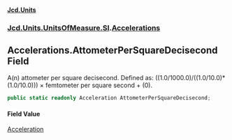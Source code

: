 #### [Jcd.Units](index.md 'index')
### [Jcd.Units.UnitsOfMeasure.SI](Jcd.Units.UnitsOfMeasure.SI.md 'Jcd.Units.UnitsOfMeasure.SI').[Accelerations](Accelerations.md 'Jcd.Units.UnitsOfMeasure.SI.Accelerations')

## Accelerations.AttometerPerSquareDecisecond Field

A(n) attometer per square decisecond. Defined as: ((1.0/1000.0)/((1.0/10.0)*(1.0/10.0))) × femtometer per square second + (0).

```csharp
public static readonly Acceleration AttometerPerSquareDecisecond;
```

#### Field Value
[Acceleration](Acceleration.md 'Jcd.Units.UnitTypes.Acceleration')